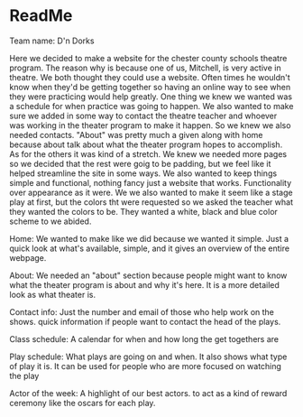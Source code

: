 # ReadMe
Team name: D'n Dorks

Here we decided to make a website for the chester county schools theatre program. 
The reason why is because one of us, Mitchell, is very active in theatre. We both thought they could use a website.
Often times he wouldn't know when they'd be getting together so having an online way to see when they were practicing would help greatly. One thing we knew we wanted was a schedule for when practice was going to happen. 
We also wanted to make sure we added in some way to contact the theatre teacher and whoever was working in the theater program to make it happen. So we knew we also needed contacts.
"About" was pretty much a given along with home because about talk about what the theater program hopes to accomplish.
As for the others it was kind of a stretch. We knew we needed more pages so we decided that the rest were goig to be padding, but we feel like it helped streamline the site in some ways. 
We also wanted to keep things simple and functional, nothing fancy just a website that works. Functionality over appearance as it were.
We we also wanted to make it seem like a stage play at first, but the colors tht were requested so we asked the teacher what they wanted the colors to be. They wanted a white, black and blue color scheme to we abided.

Home: We wanted to make like we did because we wanted it simple. Just a quick look at what's available, simple, and it gives an overview of the entire webpage.

About: We needed an "about" section because people might want to know what the theater program is about and why it's here. It is a more detailed look as what theater is.

Contact info: Just the number and email of those who help work on the shows. quick information if people want to contact the head of the plays.

Class schedule: A calendar for when and how long the get togethers are

Play schedule: What plays are going on and when. It also shows what type of play it is. It can be used for people who are more focused on watching the play

Actor of the week: A highlight of our best actors. to act as a kind of reward ceremony like the oscars for each play. 
